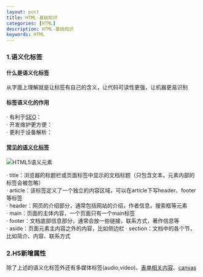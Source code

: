 ```yaml
---
layout: post
title: HTML-基础知识
categories: [HTML]
description: HTML-基础知识
keywords: HTML
---
```


### 1.语义化标签
#### 什么是语义化标签
从字面上理解就是让标签有自己的含义，让代码可读性更强，让机器更易识别

#### 标签语义化的作用
· 有利于[SEO]()：  
· 开发维护更方便：  
· 更利于设备解析：

#### <a href="https://developer.mozilla.org/en-US/docs/Web/HTML/Element" target="_blank">常见的语义化标签</a>

![HTML5语义元素](https://www.w3school.com.cn/i/ct_sem_elements.png)

· title：浏览器的标题栏或页面标签中显示的文档标题（只包含文本，元素内部的标签会被忽略）  
· article：该标签定义了一个独立的内容区域，可以在article下写header、footer等标签  
· header：网页的介绍部分，通常包括网站的介绍，作者信息，搜索框等元素  
· main：页面的主体内容，一个页面只有一个main标签  
· footer：文档底部信息部分，通常会放一些链接，联系方式，著作信息等  
· aside：页面元素主内容之外的内容，比如侧边栏
· section：文档中的各个节，比如简介、内容、联系方式

### 2.H5新增属性
除了上述的语义化标签外还有多媒体标签(audio,video)、<a href="https://www.w3school.com.cn/html/html_forms.asp" target="_blank">表单相关内容</a>、<a href="https://www.w3school.com.cn/html/html5_canvas.asp" target="_blank">canvas</a>  